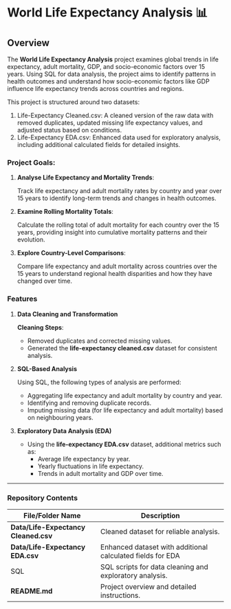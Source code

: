 # World Life Expectancy Analysis 📊

## Overview

The **World Life Expectancy Analysis** project examines global trends in life expectancy, adult mortality, GDP, and socio-economic factors over 15 years. Using SQL for data analysis, the project aims to identify patterns in health outcomes and understand how socio-economic factors like GDP influence life expectancy trends across countries and regions.

This project is structured around two datasets:

1. Life-Expectancy Cleaned.csv: A cleaned version of the raw data with removed duplicates, updated missing life expectancy values, and adjusted status based on conditions.
2. Life-Expectancy EDA.csv: Enhanced data used for exploratory analysis, including additional calculated fields for detailed insights.

### 

### Project Goals:

1. **Analyse Life Expectancy and Mortality Trends**:
    
    Track life expectancy and adult mortality rates by country and year over 15 years to identify long-term trends and changes in health outcomes.
    
2. **Examine Rolling Mortality Totals**:
    
    Calculate the rolling total of adult mortality for each country over the 15 years, providing insight into cumulative mortality patterns and their evolution.
    
3. **Explore Country-Level Comparisons**:
    
    Compare life expectancy and adult mortality across countries over the 15 years to understand regional health disparities and how they have changed over time.
    

### **Features**

1. **Data Cleaning and Transformation**
    
    **Cleaning Steps**:
    
    - Removed duplicates and corrected missing values.
    - Generated the **life-expectancy cleaned.csv** dataset for consistent analysis.
2. **SQL-Based Analysis**
    
    Using SQL, the following types of analysis are performed:
    
    - Aggregating life expectancy and adult mortality by country and year.
    - Identifying and removing duplicate records.
    - Imputing missing data (for life expectancy and adult mortality) based on neighbouring years.
3. **Exploratory Data Analysis (EDA)**
    - Using the **life-expectancy EDA.csv** dataset, additional metrics such as:
        - Average life expectancy by year.
        - Yearly fluctuations in life expectancy.
        - Trends in adult mortality and GDP over time.

---

### **Repository Contents**

| **File/Folder Name** | **Description** |
| --- | --- |
| **Data/Life-Expectancy Cleaned.csv** | Cleaned dataset for reliable analysis. |
| **Data/Life-Expectancy EDA.csv** | Enhanced dataset with additional calculated fields for EDA |
| SQL | SQL scripts for data cleaning and exploratory analysis. |
| **README.md** | Project overview and detailed instructions. |
